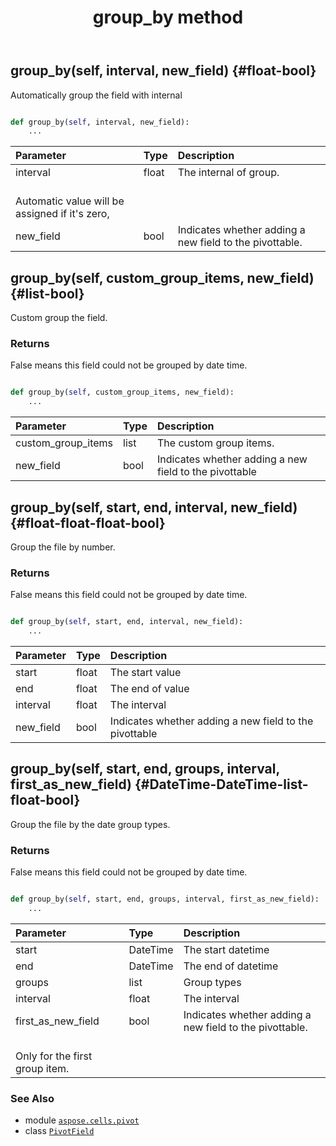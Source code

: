 ﻿---
title: group_by method
second_title: Aspose.Cells for Python via .NET API References
description: 
type: docs
weight: 140
url: /aspose.cells.pivot/pivotfield/group_by/
is_root: false
---

## group_by(self, interval, new_field) {#float-bool}

Automatically group the field with internal



```python

def group_by(self, interval, new_field):
    ...
```


| Parameter | Type | Description |
| :- | :- | :- |
| interval | float | The internal of group.<br/>Automatic value will be assigned if it's zero, |
| new_field | bool | Indicates whether adding a new field to the pivottable. |


## group_by(self, custom_group_items, new_field) {#list-bool}

Custom group the field.


### Returns 


False means this field could not be grouped by date time.


```python

def group_by(self, custom_group_items, new_field):
    ...
```


| Parameter | Type | Description |
| :- | :- | :- |
| custom_group_items | list | The custom group items. |
| new_field | bool | Indicates whether adding a new field to the pivottable |


## group_by(self, start, end, interval, new_field) {#float-float-float-bool}

Group the file by number.


### Returns 


False means this field could not be grouped by date time.


```python

def group_by(self, start, end, interval, new_field):
    ...
```


| Parameter | Type | Description |
| :- | :- | :- |
| start | float | The start value |
| end | float | The end of value |
| interval | float | The interval |
| new_field | bool | Indicates whether adding a new field to the pivottable |


## group_by(self, start, end, groups, interval, first_as_new_field) {#DateTime-DateTime-list-float-bool}

Group the file by the date group types.


### Returns 


False means this field could not be grouped by date time.


```python

def group_by(self, start, end, groups, interval, first_as_new_field):
    ...
```


| Parameter | Type | Description |
| :- | :- | :- |
| start | DateTime | The start datetime |
| end | DateTime | The end of datetime |
| groups | list | Group types |
| interval | float | The interval |
| first_as_new_field | bool | Indicates whether adding a new field to the pivottable.<br/>Only for the first group item. |



### See Also
* module [`aspose.cells.pivot`](../../)
* class [`PivotField`](/cells/python-net/aspose.cells.pivot/pivotfield)
